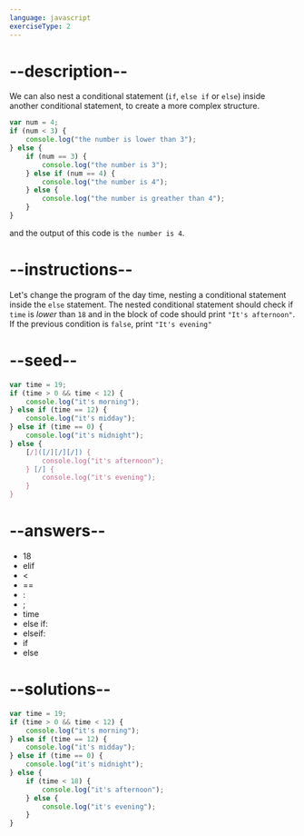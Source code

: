 ```yaml
---
language: javascript
exerciseType: 2
---
```


# --description--

We can also nest a conditional statement (`if`, `else if` or `else`) inside another conditional statement, to create a more complex structure.
```javascript
var num = 4;
if (num < 3) {
	console.log("the number is lower than 3");
} else {
	if (num == 3) {
		console.log("the number is 3");
	} else if (num == 4) {
		console.log("the number is 4");
	} else {
		console.log("the number is greather than 4");
	}
}
```
and the output of this code is `the number is 4`.

# --instructions--

Let's change the program of the day time, nesting a conditional statement inside the `else` statement.
The nested conditional statement should check if `time` is *lower* than `18` and in the block of code should print `"It's afternoon"`.
If the previous condition is `false`, print `"It's evening"`

# --seed--

```javascript
var time = 19;
if (time > 0 && time < 12) {
    console.log("it's morning");
} else if (time == 12) {
    console.log("it's midday");
} else if (time == 0) {
    console.log("it's midnight");
} else {
    [/]([/][/][/]) {
        console.log("it's afternoon");
    } [/] {
        console.log("it's evening");
    }
}
```

# --answers--

- 18
- elif 
-  < 
-  == 
- :
- ;
- time
- else if:
- elseif:
- if 
- else

# --solutions--

```javascript
var time = 19;
if (time > 0 && time < 12) {
    console.log("it's morning");
} else if (time == 12) {
    console.log("it's midday");
} else if (time == 0) {
    console.log("it's midnight");
} else {
    if (time < 18) {
        console.log("it's afternoon");
    } else {
        console.log("it's evening");
    }
}
```
